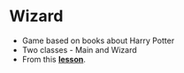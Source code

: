 # **Wizard**
* Game based on books about Harry Potter 
* Two classes - Main  and Wizard
* From this **[lesson](https://stepik.org/lesson/313241/step/4?unit=295758)**.
